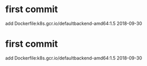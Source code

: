 # first commit
add Dockerfile:k8s.gcr.io/defaultbackend-amd64:1.5 2018-09-30
# first commit
add Dockerfile:k8s.gcr.io/defaultbackend-amd64:1.5 2018-09-30
